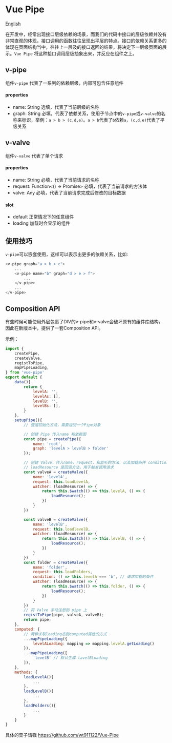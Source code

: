 # Vue Pipe
[English](https://github.com/wt911122/Vue-Pipe/blob/master/README-en.md)

在开发中，经常出现接口层级依赖的场景，而我们的代码中接口的层级依赖并没有非常直观的体现，接口调用的函数往往呈现出平层的特点。接口的依赖关系更多的体现在页面结构当中，往往上一层及的接口返回的结果，将决定下一层级页面的展示。```Vue Pipe``` 将这种接口调用层级抽象出来，并反应在组件之上。

## v-pipe 

组件```v-pipe``` 代表了一系列的依赖层级，内部可包含任意组件
#### properties
- name: String
选填，代表了当前层级的名称
- graph: String
必填，代表了依赖关系，使用子节点中的```v-pipe```或```v-valve```的名称来标识，举例：```a > b > (c,d,e)```。```a > b```代表了```b```依赖```a```，```(c,d,e)```代表了平级关系

## v-valve

组件```v-valve``` 代表了单个请求
#### properties
- name: String
必填，代表了当前请求的名称
- request: Function<() => Promise>
必填，代表了当前请求的方法体
- valve: Any
必填，代表了当前请求完成后修改的目标数据

#### slot
- default
正常情况下的任意组件
- loading
加载时会显示的组件


## 使用技巧 
```v-pipe```可以嵌套使用，这样可以表示出更多的依赖关系，比如:
```javascript
<v-pipe graph="a > b > c">
    ...
    <v-pipe name="b" graph="d > e > f">
        ...
    </v-pipe>
    ...
</v-pipe>

```


## Composition API

有些时候可能使用外层包裹了DIV的v-pipe和v-valve会破坏原有的组件库结构，因此在新版本中，提供了一套Composition API。

示例：
```javascript
import { 
    createPipe,
    createValve,
    registToPipe,
    mapPipeLoading,
} from 'vue-pipe'
export default {
    data(){
        return {
            levelA: '',
            levelAs: [],
            levelB: '',
            levelBs: [],
        }
    },
    setupPipe(){
        // 管道初始化方法，需要返回一个Pipe对象

        // 创建 Pipe 传入name 和依赖图
        const pipe = createPipe({ 
            name: 'root',
            graph: 'levelA > levelB > folder'
        });

        // 创建 Valve，传入name，request，和监听的方法，以及加载条件 condition
        // loadResource 是回调方法，用于触发调用请求
        const valveA = createValve({
            name: 'levelA',
            request: this.loadLevelA,
            watcher: (loadResource) => {
                return this.$watch(() => this.levelA, () => {
                    loadResource();
                })
            }
        })

        const valveB = createValve({
            name: 'levelB',
            request: this.loadlevelB,
            watcher: (loadResource) => {
                return this.$watch(() => this.levelB, () => {
                    loadResource();
                })
            }
        })
        const folder = createValve({
            name: 'folder',
            request: this.loadFolders,
            condition: () => this.levelA === 'b', // 请求加载的条件
            watcher: (loadResource) => {
                return this.$watch(() => this.folder, () => {
                    loadResource();
                })
            }
        })
        // 将 Valve 手动注册到 pipe 上 
        registToPipe(pipe, valveA, valveB);
        return pipe;
    },
    computed: {
        // 两种关联loading态到computed属性的方式
        ...mapPipeLoading({
            levelALoading: mapping => mapping.levelA.getLoading()
        }),
        ...mapPipeLoading([
            'levelB' // 默认生成 lavelBLoading 
        ]),
    },
    methods: {
        loadLevelA(){
            ...
        },
        loadLevelB(){
            ...
        },
        loadFolders(){
            ...
        }
    }
}
```


具体的栗子请戳 https://github.com/wt911122/Vue-Pipe
